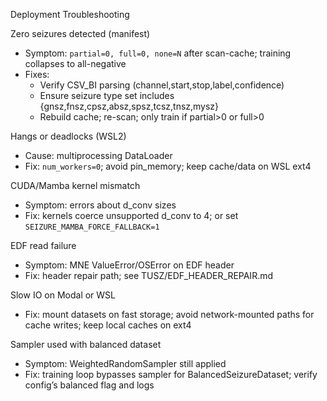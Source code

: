 Deployment Troubleshooting

Zero seizures detected (manifest)
- Symptom: `partial=0, full=0, none=N` after scan-cache; training collapses to all-negative
- Fixes:
  - Verify CSV_BI parsing (channel,start,stop,label,confidence)
  - Ensure seizure type set includes {gnsz,fnsz,cpsz,absz,spsz,tcsz,tnsz,mysz}
  - Rebuild cache; re-scan; only train if partial>0 or full>0

Hangs or deadlocks (WSL2)
- Cause: multiprocessing DataLoader
- Fix: `num_workers=0`; avoid pin_memory; keep cache/data on WSL ext4

CUDA/Mamba kernel mismatch
- Symptom: errors about d_conv sizes
- Fix: kernels coerce unsupported d_conv to 4; or set `SEIZURE_MAMBA_FORCE_FALLBACK=1`

EDF read failure
- Symptom: MNE ValueError/OSError on EDF header
- Fix: header repair path; see TUSZ/EDF_HEADER_REPAIR.md

Slow IO on Modal or WSL
- Fix: mount datasets on fast storage; avoid network-mounted paths for cache writes; keep local caches on ext4

Sampler used with balanced dataset
- Symptom: WeightedRandomSampler still applied
- Fix: training loop bypasses sampler for BalancedSeizureDataset; verify config’s balanced flag and logs

